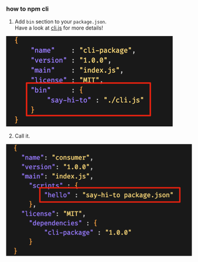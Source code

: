### how to npm cli

1) Add `bin` section to your `package.json`.   
Have a look at [cli.js](https://github.com/flndr/npm-cli-package-example/blob/master/packages/cli-package/cli.js) for more details!

![cli](docs/cli.jpg)

2) Call it.   

![consumer](docs/consumer.jpg)





